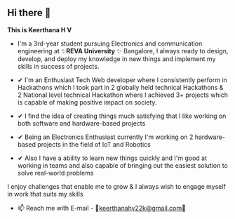 

## Hi there 👋


**This is Keerthana H V** 

- I'm a 3rd-year student pursuing Electronics and communication engineering at  ✨**REVA University** ✨ Bangalore, I always ready to design, develop, and deploy my knowledge in new things and implement my skills in success of projects.

- ✔ I'm an Enthusiast Tech Web developer where I consistently perform in Hackathons which I took part in 2 globally held technical Hackathons & 2 National level technical Hackathon where I achieved 3+ projects which is capable of making positive impact on society.

- ✔ I find the idea of creating things much satisfying that I like working on both software and hardware-based projects

- ✔ Being an Electronics Enthusiast currently I'm working on 2 hardware-based projects in the field of IoT and Robotics

- ✔ Also I have a ability to learn new things quickly and I'm good at working in teams and also capable of bringing out the easiest solution to solve real-world problems

I enjoy challenges that enable me to grow & I always wish to engage myself in work that suits my skills
- 📫 Reach me with E-mail - 📧keerthanahv22k@gmail.com📧


